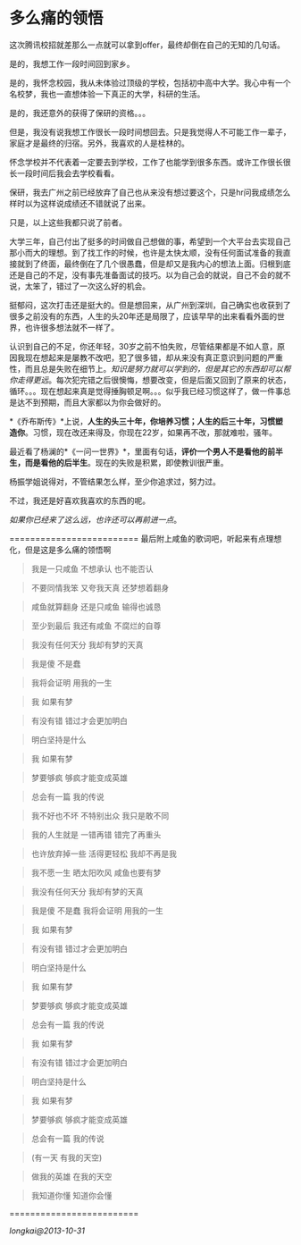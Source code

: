 多么痛的领悟
============

这次腾讯校招就差那么一点就可以拿到offer，最终却倒在自己的无知的几句话。

是的，我想工作一段时间回到家乡。

是的，我怀念校园，我从未体验过顶级的学校，包括初中高中大学。我心中有一个名校梦，我也一直想体验一下真正的大学，科研的生活。

是的，我还意外的获得了保研的资格。。。

但是，我没有说我想工作很长一段时间想回去。只是我觉得人不可能工作一辈子，家庭才是最终的归宿。另外，我喜欢的人是桂林的。

怀念学校并不代表着一定要去到学校，工作了也能学到很多东西。或许工作很长很长一段时间后我会去学校看看。

保研，我去广州之前已经放弃了自己也从来没有想过要这个，只是hr问我成绩怎么样时以为这样说成绩还不错就说了出来。

只是，以上这些我都只说了前者。

大学三年，自己付出了挺多的时间做自己想做的事，希望到一个大平台去实现自己那小而大的理想。到了找工作的时候，也许是太快太顺，没有任何面试准备的我直接就到了终面，最终倒在了几个很愚蠢，但是却又是我内心的想法上面。归根到底还是自己的不足，没有事先准备面试的技巧。以为自己会的就说，自己不会的就不说，太笨了，错过了一次这么好的机会。

挺郁闷，这次打击还是挺大的。但是想回来，从广州到深圳，自己确实也收获到了很多之前没有的东西，人生的头20年还是局限了，应该早早的出来看看外面的世界，也许很多想法就不一样了。

认识到自己的不足，你还年轻，30岁之前不怕失败，尽管结果都是不如人意，原因我现在想起来是屡教不改吧，犯了很多错，却从来没有真正意识到问题的严重性，而且总是失败在细节上。*知识是努力就可以学到的，但是其它的东西却可以帮你走得更远*。每次犯完错之后很懊悔，想要改变，但是后面又回到了原来的状态，循环。。。现在想起来真是觉得捶胸顿足啊。。。似乎我已经习惯这样了，做一件事总是达不到预期，而且大家都以为你会做好的。

*《乔布斯传》*上说，**人生的头三十年，你培养习惯；人生的后三十年，习惯塑造你**。习惯，现在改还来得及，你现在22岁，如果再不改，那就难啦，骚年。

最近看了杨澜的*《一问一世界》*，里面有句话，**评价一个男人不是看他的前半生，而是看他的后半生**。现在的失败是积累，即使教训很严重。

杨振学姐说得对，不管结果怎么样，至少你追求过，努力过。

不过，我还是好喜欢我喜欢的东西的呢。

*如果你已经来了这么远，也许还可以再前进一点*。

=========================
最后附上咸鱼的歌词吧，听起来有点理想化，但是这是多么痛的领悟啊

> 我是一只咸鱼 不想承认 也不能否认

> 不要同情我笨 又夸我天真 还梦想着翻身

> 咸鱼就算翻身 还是只咸鱼 输得也诚恳

> 至少到最后 我还有咸鱼 不腐烂的自尊
 
> 我没有任何天分 我却有梦的天真

> 我是傻 不是蠢

> 我将会证明 用我的一生

> 我 如果有梦

> 有没有错 错过才会更加明白

> 明白坚持是什么

> 我 如果有梦

> 梦要够疯 够疯才能变成英雄

> 总会有一篇 我的传说
 

> 我不好也不坏 不特别出众 我只是敢不同

> 我的人生就是 一错再错 错完了再重头

> 也许放弃掉一些 活得更轻松 我却不再是我

> 我不愿一生 晒太阳吹风 咸鱼也要有梦

 
> 我没有任何天分 我却有梦的天真

> 我是傻 不是蠢 我将会证明 用我的一生

> 我 如果有梦

> 有没有错 错过才会更加明白

> 明白坚持是什么

> 我 如果有梦

> 梦要够疯 够疯才能变成英雄

> 总会有一篇 我的传说

 
> 我 如果有梦

> 有没有错 错过才会更加明白

> 明白坚持是什么

> 我 如果有梦

> 梦要够疯 够疯才能变成英雄

> 总会有一篇 我的传说

 
> (有一天 有我的天空)
 
> 做我的英雄 在我的天空

> 我知道你懂 知道你会懂

=========================

*longkai@2013-10-31*
